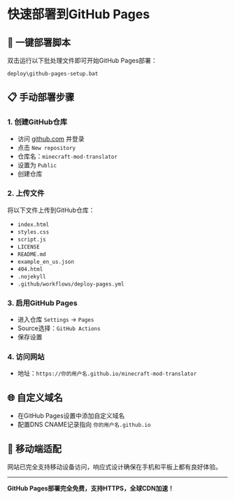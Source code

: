 # 快速部署到GitHub Pages

## 🚀 一键部署脚本

双击运行以下批处理文件即可开始GitHub Pages部署：

```cmd
deploy\github-pages-setup.bat
```

## 📋 手动部署步骤

### 1. 创建GitHub仓库
- 访问 [github.com](https://github.com) 并登录
- 点击 `New repository`
- 仓库名：`minecraft-mod-translator`
- 设置为 `Public`
- 创建仓库

### 2. 上传文件
将以下文件上传到GitHub仓库：
- `index.html`
- `styles.css`
- `script.js`
- `LICENSE`
- `README.md`
- `example_en_us.json`
- `404.html`
- `.nojekyll`
- `.github/workflows/deploy-pages.yml`

### 3. 启用GitHub Pages
- 进入仓库 `Settings` → `Pages`
- Source选择：`GitHub Actions`
- 保存设置

### 4. 访问网站
- 地址：`https://你的用户名.github.io/minecraft-mod-translator`

## 🌐 自定义域名
- 在GitHub Pages设置中添加自定义域名
- 配置DNS CNAME记录指向 `你的用户名.github.io`

## 📱 移动端适配
网站已完全支持移动设备访问，响应式设计确保在手机和平板上都有良好体验。

---
**GitHub Pages部署完全免费，支持HTTPS，全球CDN加速！**
